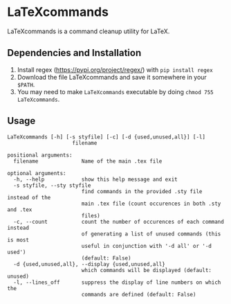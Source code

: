 # LaTeXcommands
LaTeXcommands is a command cleanup utility for LaTeX.

## Dependencies and Installation
1. Install regex (https://pypi.org/project/regex/) with `pip install regex`
2. Download the file LaTeXcommands and save it somewhere in your `$PATH`.
3. You may need to make `LaTeXcommands` executable by doing `chmod 755 LaTeXcommands`.

## Usage
```
LaTeXcommands [-h] [-s styfile] [-c] [-d {used,unused,all}] [-l]
                     filename

positional arguments:
  filename              Name of the main .tex file

optional arguments:
  -h, --help            show this help message and exit
  -s styfile, --sty styfile
                        find commands in the provided .sty file instead of the
                        main .tex file (count occurences in both .sty and .tex
                        files)
  -c, --count           count the number of occurences of each command instead
                        of generating a list of unused commands (this is most
                        useful in conjunction with '-d all' or '-d used')
                        (default: False)
  -d {used,unused,all}, --display {used,unused,all}
                        which commands will be displayed (default: unused)
  -l, --lines_off       suppress the display of line numbers on which the
                        commands are defined (default: False)
```

